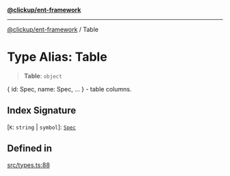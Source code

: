 [**@clickup/ent-framework**](../README.md)

***

[@clickup/ent-framework](../globals.md) / Table

# Type Alias: Table

> **Table**: `object`

{ id: Spec, name: Spec, ... } - table columns.

## Index Signature

 \[`K`: `string` \| `symbol`\]: [`Spec`](Spec.md)

## Defined in

[src/types.ts:88](https://github.com/clickup/ent-framework/blob/master/src/types.ts#L88)

